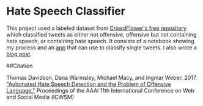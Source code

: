 # Hate Speech Classifier

This project used a labeled dataset from [CrowdFlower's free repository](http://www.crowdflower.com/data-for-everyone/) which classified tweets as either not offensive, offensive but not containing hate speech, or containing hate speech. It consists of a notebook showing my process and an [app](http://gordon.pythonanywhere.com/) that can use to classify single tweets. I also wrote a [blog post](http://gfleetwood.github.io/hate-speech/).

##Citation

Thomas Davidson, Dana Warmsley, Michael Macy, and Ingmar Weber. 2017. ["Automated Hate Speech Detection and the Problem of Offensive Language."](https://arxiv.org/abs/1703.04009) Proceedings of the AAAI 11th International Conference on Web and Social Media (ICWSM)

